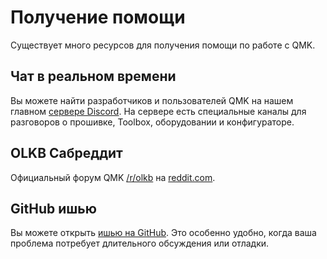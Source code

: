 # Получение помощи

Существует много ресурсов для получения помощи по работе с QMK.

## Чат в реальном времени

Вы можете найти разработчиков и пользователей QMK на нашем главном [сервере Discord](https://discord.gg/Uq7gcHh). На сервере есть специальные каналы для разговоров о прошивке, Toolbox, оборудовании и конфигураторе.

## OLKB Сабреддит

Официальный форум QMK [/r/olkb](https://reddit.com/r/olkb) на [reddit.com](https://reddit.com).

## GitHub ишью

Вы можете открыть [ишью на GitHub](https://github.com/qmk/qmk_firmware/issues). Это особенно удобно, когда ваша проблема потребует длительного обсуждения или отладки.
